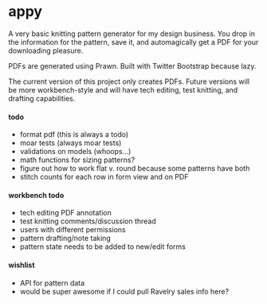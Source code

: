 # appy

A very basic knitting pattern generator for my design business. You drop in the information for the pattern, save it, and automagically get a PDF for your downloading pleasure.

PDFs are generated using Prawn. Built with Twitter Bootstrap because lazy.

The current version of this project only creates PDFs. Future versions will be more workbench-style and will have tech editing, test knitting, and drafting capabilities.

#### todo

- format pdf (this is always a todo)
- moar tests (always moar tests)
- validations on models (whoops...)
- math functions for sizing patterns?
- figure out how to work flat v. round because some patterns have both
- stitch counts for each row in form view and on PDF

#### workbench todo

- tech editing PDF annotation
- test knitting comments/discussion thread
- users with different permissions
- pattern drafting/note taking
- pattern state needs to be added to new/edit forms

#### wishlist

- API for pattern data
- would be super awesome if I could pull Ravelry sales info here?